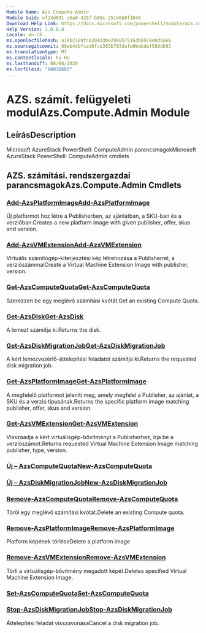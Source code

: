 ```yaml
---
Module Name: Azs.Compute.Admin
Module Guid: ef24d091-a5a0-428f-b80c-25140b0f1045
Download Help Link: https://docs.microsoft.com/powershell/module/azs.compute.admin
Help Version: 1.0.0.0
Locale: en-US
ms.openlocfilehash: a16b2189fc8204d3be298857516db6978ebd5a66
ms.sourcegitcommit: 09eb4dbfcad6fce303b793dafe9bebdef589db03
ms.translationtype: MT
ms.contentlocale: hu-HU
ms.lasthandoff: 08/08/2020
ms.locfileid: "94016683"
---
```

# <span data-ttu-id="c1a1f-101">AZS. számít. felügyeleti modul</span><span class="sxs-lookup"><span data-stu-id="c1a1f-101">Azs.Compute.Admin Module</span></span>
## <span data-ttu-id="c1a1f-102">Leírás</span><span class="sxs-lookup"><span data-stu-id="c1a1f-102">Description</span></span>
<span data-ttu-id="c1a1f-103">Microsoft AzureStack PowerShell: ComputeAdmin parancsmagok</span><span class="sxs-lookup"><span data-stu-id="c1a1f-103">Microsoft AzureStack PowerShell: ComputeAdmin cmdlets</span></span>

## <span data-ttu-id="c1a1f-104">AZS. számítási. rendszergazdai parancsmagok</span><span class="sxs-lookup"><span data-stu-id="c1a1f-104">Azs.Compute.Admin Cmdlets</span></span>
### [<span data-ttu-id="c1a1f-105">Add-AzsPlatformImage</span><span class="sxs-lookup"><span data-stu-id="c1a1f-105">Add-AzsPlatformImage</span></span>](Add-AzsPlatformImage.md)
<span data-ttu-id="c1a1f-106">Új platformot hoz létre a Publisherben, az ajánlatban, a SKU-ban és a verzióban.</span><span class="sxs-lookup"><span data-stu-id="c1a1f-106">Creates a new platform image with given publisher, offer, skus and version.</span></span>

### [<span data-ttu-id="c1a1f-107">Add-AzsVMExtension</span><span class="sxs-lookup"><span data-stu-id="c1a1f-107">Add-AzsVMExtension</span></span>](Add-AzsVMExtension.md)
<span data-ttu-id="c1a1f-108">Virtuális számítógép-kiterjesztési kép létrehozása a Publisherrel, a verziószámmal</span><span class="sxs-lookup"><span data-stu-id="c1a1f-108">Create a Virtual Machine Extension Image with publisher, version.</span></span>

### [<span data-ttu-id="c1a1f-109">Get-AzsComputeQuota</span><span class="sxs-lookup"><span data-stu-id="c1a1f-109">Get-AzsComputeQuota</span></span>](Get-AzsComputeQuota.md)
<span data-ttu-id="c1a1f-110">Szerezzen be egy meglévő számítási kvótát.</span><span class="sxs-lookup"><span data-stu-id="c1a1f-110">Get an existing Compute Quota.</span></span>

### [<span data-ttu-id="c1a1f-111">Get-AzsDisk</span><span class="sxs-lookup"><span data-stu-id="c1a1f-111">Get-AzsDisk</span></span>](Get-AzsDisk.md)
<span data-ttu-id="c1a1f-112">A lemezt számítja ki.</span><span class="sxs-lookup"><span data-stu-id="c1a1f-112">Returns the disk.</span></span>

### [<span data-ttu-id="c1a1f-113">Get-AzsDiskMigrationJob</span><span class="sxs-lookup"><span data-stu-id="c1a1f-113">Get-AzsDiskMigrationJob</span></span>](Get-AzsDiskMigrationJob.md)
<span data-ttu-id="c1a1f-114">A kért lemezvezérlő-áttelepítési feladatot számítja ki.</span><span class="sxs-lookup"><span data-stu-id="c1a1f-114">Returns the requested disk migration job.</span></span>

### [<span data-ttu-id="c1a1f-115">Get-AzsPlatformImage</span><span class="sxs-lookup"><span data-stu-id="c1a1f-115">Get-AzsPlatformImage</span></span>](Get-AzsPlatformImage.md)
<span data-ttu-id="c1a1f-116">A megfelelő platformot jeleníti meg, amely megfelel a Publisher, az ajánlat, a SKU és a verzió típusának.</span><span class="sxs-lookup"><span data-stu-id="c1a1f-116">Returns the specific platform image matching publisher, offer, skus and version.</span></span>

### [<span data-ttu-id="c1a1f-117">Get-AzsVMExtension</span><span class="sxs-lookup"><span data-stu-id="c1a1f-117">Get-AzsVMExtension</span></span>](Get-AzsVMExtension.md)
<span data-ttu-id="c1a1f-118">Visszaadja a kért virtuálisgép-bővítményt a Publisherhez, írja be a verziószámot.</span><span class="sxs-lookup"><span data-stu-id="c1a1f-118">Returns requested Virtual Machine Extension Image matching publisher, type, version.</span></span>

### [<span data-ttu-id="c1a1f-119">Új – AzsComputeQuota</span><span class="sxs-lookup"><span data-stu-id="c1a1f-119">New-AzsComputeQuota</span></span>](New-AzsComputeQuota.md)


### [<span data-ttu-id="c1a1f-120">Új – AzsDiskMigrationJob</span><span class="sxs-lookup"><span data-stu-id="c1a1f-120">New-AzsDiskMigrationJob</span></span>](New-AzsDiskMigrationJob.md)


### [<span data-ttu-id="c1a1f-121">Remove-AzsComputeQuota</span><span class="sxs-lookup"><span data-stu-id="c1a1f-121">Remove-AzsComputeQuota</span></span>](Remove-AzsComputeQuota.md)
<span data-ttu-id="c1a1f-122">Töröl egy meglévő számítási kvótát.</span><span class="sxs-lookup"><span data-stu-id="c1a1f-122">Delete an existing Compute quota.</span></span>

### [<span data-ttu-id="c1a1f-123">Remove-AzsPlatformImage</span><span class="sxs-lookup"><span data-stu-id="c1a1f-123">Remove-AzsPlatformImage</span></span>](Remove-AzsPlatformImage.md)
<span data-ttu-id="c1a1f-124">Platform képének törlése</span><span class="sxs-lookup"><span data-stu-id="c1a1f-124">Delete a platform image</span></span>

### [<span data-ttu-id="c1a1f-125">Remove-AzsVMExtension</span><span class="sxs-lookup"><span data-stu-id="c1a1f-125">Remove-AzsVMExtension</span></span>](Remove-AzsVMExtension.md)
<span data-ttu-id="c1a1f-126">Törli a virtuálisgép-bővítmény megadott képét.</span><span class="sxs-lookup"><span data-stu-id="c1a1f-126">Deletes specified Virtual Machine Extension Image.</span></span>

### [<span data-ttu-id="c1a1f-127">Set-AzsComputeQuota</span><span class="sxs-lookup"><span data-stu-id="c1a1f-127">Set-AzsComputeQuota</span></span>](Set-AzsComputeQuota.md)


### [<span data-ttu-id="c1a1f-128">Stop-AzsDiskMigrationJob</span><span class="sxs-lookup"><span data-stu-id="c1a1f-128">Stop-AzsDiskMigrationJob</span></span>](Stop-AzsDiskMigrationJob.md)
<span data-ttu-id="c1a1f-129">Áttelepítési feladat visszavonása</span><span class="sxs-lookup"><span data-stu-id="c1a1f-129">Cancel a disk migration job.</span></span>

